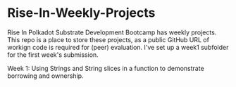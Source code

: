 # Rise-In-Weekly-Projects
Rise In Polkadot Substrate Development Bootcamp has weekly projects. This repo is a place to store these projects, as a public GitHub URL of workign code is required for (peer) evaluation.
I've set up a week1 subfolder for the first week's submission.

Week 1:  Using Strings and String slices in a function to demonstrate borrowing and ownership.
